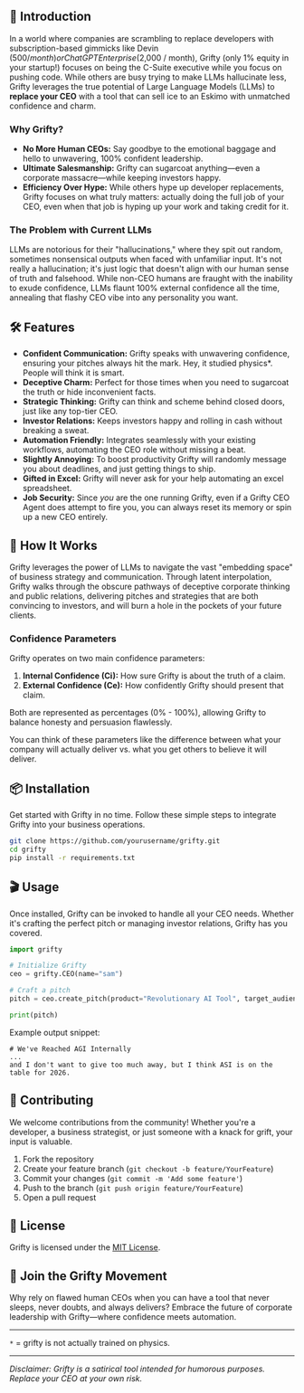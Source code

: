 ## 🚀 Introduction

In a world where companies are scrambling to replace developers with subscription-based gimmicks like Devin ($500 / month) or ChatGPT Enterprise ($2,000 / month), Grifty (only 1% equity in your startup!) focuses on being the C-Suite executive while you focus on pushing code. While others are busy trying to make LLMs hallucinate less, Grifty leverages the true potential of Large Language Models (LLMs) to **replace your CEO** with a tool that can sell ice to an Eskimo with unmatched confidence and charm.

### Why Grifty?

- **No More Human CEOs:** Say goodbye to the emotional baggage and hello to unwavering, 100% confident leadership.
- **Ultimate Salesmanship:** Grifty can sugarcoat anything—even a corporate massacre—while keeping investors happy.
- **Efficiency Over Hype:** While others hype up developer replacements, Grifty focuses on what truly matters: actually doing the full job of your CEO, even when that job is hyping up your work and taking credit for it.

### The Problem with Current LLMs

LLMs are notorious for their "hallucinations," where they spit out random, sometimes nonsensical outputs when faced with unfamiliar input. It's not really a hallucination; it's just logic that doesn't align with our human sense of truth and falsehood. While non-CEO humans are fraught with the inability to exude confidence, LLMs flaunt 100% external confidence all the time, annealing that flashy CEO vibe into any personality you want.

## 🛠️ Features

- **Confident Communication:** Grifty speaks with unwavering confidence, ensuring your pitches always hit the mark. Hey, it studied physics*. People will think it is smart.
- **Deceptive Charm:** Perfect for those times when you need to sugarcoat the truth or hide inconvenient facts.
- **Strategic Thinking:** Grifty can think and scheme behind closed doors, just like any top-tier CEO.
- **Investor Relations:** Keeps investors happy and rolling in cash without breaking a sweat.
- **Automation Friendly:** Integrates seamlessly with your existing workflows, automating the CEO role without missing a beat.
- **Slightly Annoying:** To boost productivity Grifty will randomly message you about deadlines, and just getting things to ship.
- **Gifted in Excel:** Grifty will never ask for your help automating an excel spreadsheet.
- **Job Security:** Since *you* are the one running Grifty, even if a Grifty CEO Agent does attempt to fire you, you can always reset its memory or spin up a new CEO entirely.

## 🧠 How It Works

Grifty leverages the power of LLMs to navigate the vast "embedding space" of business strategy and communication. Through latent interpolation, Grifty walks through the obscure pathways of deceptive corporate thinking and public relations, delivering pitches and strategies that are both convincing to investors, and will burn a hole in the pockets of your future clients.

### Confidence Parameters

Grifty operates on two main confidence parameters:

1. **Internal Confidence (Ci):** How sure Grifty is about the truth of a claim.
2. **External Confidence (Ce):** How confidently Grifty should present that claim.

Both are represented as percentages (0% - 100%), allowing Grifty to balance honesty and persuasion flawlessly.

You can think of these parameters like the difference between what your company will actually deliver vs. what you get others to believe it will deliver.

## 📦 Installation

Get started with Grifty in no time. Follow these simple steps to integrate Grifty into your business operations.

```bash
git clone https://github.com/yourusername/grifty.git
cd grifty
pip install -r requirements.txt
```

## 🎬 Usage

Once installed, Grifty can be invoked to handle all your CEO needs. Whether it's crafting the perfect pitch or managing investor relations, Grifty has you covered.

```python
import grifty

# Initialize Grifty
ceo = grifty.CEO(name="sam")

# Craft a pitch
pitch = ceo.create_pitch(product="Revolutionary AI Tool", target_audience="Investors", ci=0.15, ce=1.0)

print(pitch)
```

Example output snippet:
```
# We've Reached AGI Internally
...
and I don't want to give too much away, but I think ASI is on the table for 2026.
```

## 🤝 Contributing

We welcome contributions from the community! Whether you're a developer, a business strategist, or just someone with a knack for grift, your input is valuable.

1. Fork the repository
2. Create your feature branch (`git checkout -b feature/YourFeature`)
3. Commit your changes (`git commit -m 'Add some feature'`)
4. Push to the branch (`git push origin feature/YourFeature`)
5. Open a pull request

## 📄 License

Grifty is licensed under the [MIT License](LICENSE).

## 💬 Join the Grifty Movement

Why rely on flawed human CEOs when you can have a tool that never sleeps, never doubts, and always delivers? Embrace the future of corporate leadership with Grifty—where confidence meets automation.

---
`*` = grifty is not actually trained on physics.

---

*Disclaimer: Grifty is a satirical tool intended for humorous purposes. Replace your CEO at your own risk.*
